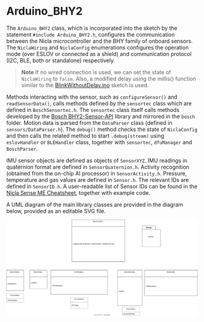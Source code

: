 # Arduino_BHY2

The `Arduino_BHY2` class, which is incorporated into the sketch by the statement `#include Arduino_BHY2.h`, configures the communication between the Nicla microcontroller and the BHY family of onboard sensors. The `NiclaWiring` and `NiclaConfig` enumerations configures the operation mode (over ESLOV or connected as a shield) and communication protocol (I2C, BLE, both or standalone) respectively.

> **Note**
> If no wired connection is used, we can set the state of `NiclaWiring` to `false`. Also, a modified delay using the millis() function similar to the [BlinkWithoutDelay.ino](https://docs.arduino.cc/built-in-examples/digital/BlinkWithoutDelay) sketch is used.

Methods interacting with the sensor, such as `configureSensor()` and `readSensorData()`, calls methods defined by the `sensortec` class which are defined in `BoschSensortec.h`. The `sensortec` class itself calls methods developed by the [Bosch BHY2-Sensor-API](https://github.com/boschsensortec/BHY2-Sensor-API) library and mirrored in the `bosch` folder. Motion data is parsed from the `DataParser` class (defined in `sensors/DataParser.h`). The `debug()` method checks the state of `NiclaConfig` and then calls the related method to start `.debug(stream)` using `eslovHandler` or `BLEHandler` class, together with `sensortec`, `dfuManager` and `BoschParser`.

IMU sensor objects are defined as objects of `SensorXYZ`. IMU readings in quaternion format are defined in `SensorQuaternion.h`. Activity recognition (obtained from the on-chip AI processor) in `SensorActivity.h`. Pressure, temperature and gas values are defined in `Sensor.h`. The relevant IDs are defined in `SensorID.h`. A user-readable list of Sensor IDs can be found in the [Nicla Sense ME Cheatsheet](https://docs.arduino.cc/tutorials/nicla-sense-me/cheat-sheet#sensor-ids), together with example code.

A UML diagram of the main library classes are provided in the diagram below, provided as an editable SVG file.

![Arduino_BHY2 Library UML Diagram](./Arduino_BHY2.UML.drawio.svg)
